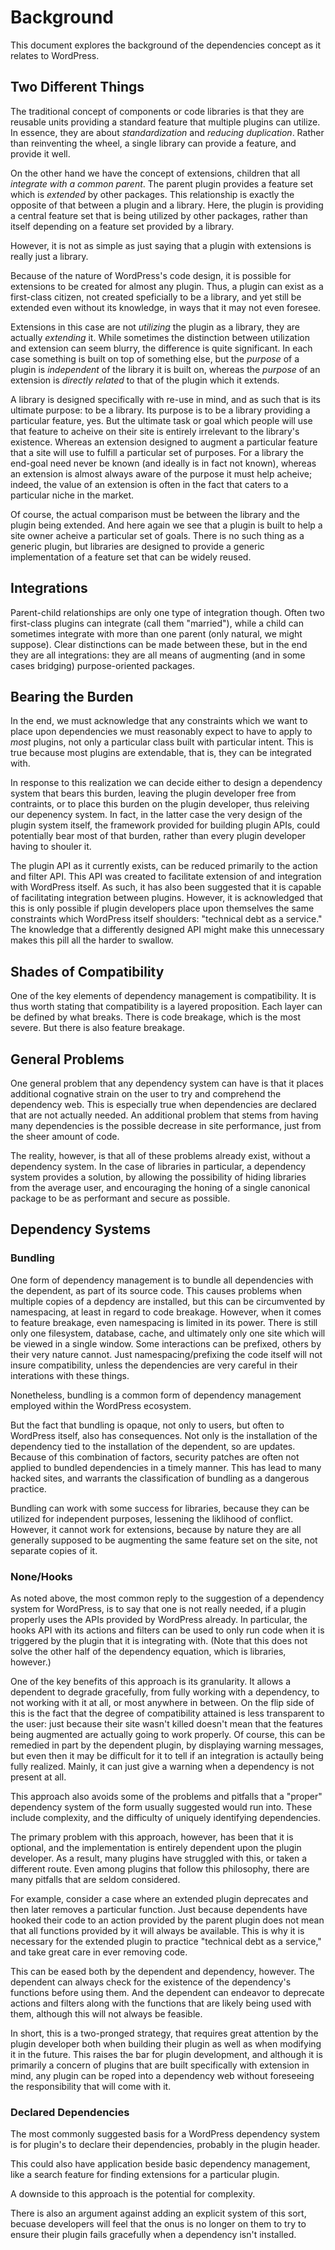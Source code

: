 # Background

This document explores the background of the dependencies concept as it relates to WordPress.

## Two Different Things

The traditional concept of components or code libraries is that they are reusable units providing a standard feature that multiple plugins can utilize. In essence, they are about *standardization* and *reducing duplication*. Rather than reinventing the wheel, a single library can provide a feature, and provide it well.

On the other hand we have the concept of extensions, children that all *integrate with a common parent*. The parent plugin provides a feature set which is *extended* by other packages. This relationship is exactly the opposite of that between a plugin and a library. Here, the plugin is providing a central feature set that is being utilized by other packages, rather than itself depending on a feature set provided by a library.

However, it is not as simple as just saying that a plugin with extensions is really just a library.

Because of the nature of WordPress's code design, it is possible for extensions to be created for almost any plugin. Thus, a plugin can exist as a first-class citizen, not created speficially to be a library, and yet still be extended even without its knowledge, in ways that it may not even foresee.

Extensions in this case are not *utilizing* the plugin as a library, they are actually *extending* it. While sometimes the distinction between utilization and extension can seem blurry, the difference is quite significant. In each case something is built on top of something else, but the *purpose* of a plugin is *independent* of the library it is built on, whereas the *purpose* of an extension is *directly related* to that of the plugin which it extends.

A library is designed specifically with re-use in mind, and as such that is its ultimate purpose: to be a library. Its purpose is to be a library providing a particular feature, yes. But the ultimate task or goal which people will use that feature to acheive on their site is entirely irrelevant to the library's existence. Whereas an extension designed to augment a particular feature that a site will use to fulfill a particular set of purposes. For a library the end-goal need never be known (and ideally is in fact not known), whereas an extension is almost always aware of the purpose it must help acheive; indeed, the value of an extension is often in the fact that caters to a particular niche in the market.

Of course, the actual comparison must be between the library and the plugin being extended. And here again we see that a plugin is built to help a site owner acheive a particular set of goals. There is no such thing as a generic plugin, but libraries are designed to provide a generic implementation of a feature set that can be widely reused.

## Integrations

Parent-child relationships are only one type of integration though. Often two first-class plugins can integrate (call them "married"), while a child can sometimes integrate with more than one parent (only natural, we might suppose). Clear distinctions can be made between these, but in the end they are all integrations: they are all means of augmenting (and in some cases bridging) purpose-oriented packages.

## Bearing the Burden

In the end, we must acknowledge that any constraints which we want to place upon dependencies we must reasonably expect to have to apply to *most* plugins, not only a particular class built with particular intent. This is true because most plugins are extendable, that is, they can be integrated with.

In response to this realization we can decide either to design a dependency system that bears this burden, leaving the plugin developer free from contraints, or to place this burden on the plugin developer, thus releiving our depenency system. In fact, in the latter case the very design of the plugin system itself, the framework provided for building plugin APIs, could potentially bear most of that burden, rather than every plugin developer having to shouler it. 

The plugin API as it currently exists, can be reduced primarily to the action and filter API. This API was created to facilitate extension of and integration with WordPress itself. As such, it has also been suggested that it is capable of facilitating integration between plugins. However, it is acknowledged that this is only possible if plugin developers place upon themselves the same constraints which WordPress itself shoulders: "technical debt as a service." The knowledge that a differently designed API might make this unnecessary makes this pill all the harder to swallow.

## Shades of Compatibility

One of the key elements of dependency management is compatibility. It is thus worth stating that compatibility is a layered proposition. Each layer can be defined by what breaks. There is code breakage, which is the most severe. But there is also feature breakage.

## General Problems

One general problem that any dependency system can have is that it places additional cognative strain on the user to try and comprehend the dependency web. This is especially true when dependencies are declared that are not actually needed. An additional problem that stems from having many dependencies is the possible decrease in site performance, just from the sheer amount of code.

The reality, however, is that all of these problems already exist, without a dependency system. In the case of libraries in particular, a dependency system provides a solution, by allowing the possibility of hiding libraries from the average user, and encouraging the honing of a single canonical package to be as performant and secure as possible. 

## Dependency Systems

### Bundling

One form of dependency management is to bundle all dependencies with the dependent, as part of its source code. This causes problems when multiple copies of a depdency are installed, but this can be circumvented by namespacing, at least in regard to code breakage. However, when it comes to feature breakage, even namespacing is limited in its power. There is still only one filesystem, database, cache, and ultimately only one site which will be viewed in a single window. Some interactions can be prefixed, others by their very nature cannot. Just namespacing/prefixing the code itself will not insure compatibility, unless the dependencies are very careful in their interations with these things.

Nonetheless, bundling is a common form of dependency management employed within the WordPress ecosystem. 

But the fact that bundling is opaque, not only to users, but often to WordPress itself, also has consequences. Not only is the installation of the dependency tied to the installation of the dependent, so are updates. Because of this combination of factors, security patches are often not applied to bundled dependencies in a timely manner. This has lead to many hacked sites, and warrants the classification of bundling as a dangerous practice.

Bundling can work with some success for libraries, because they can be utilized for independent purposes, lessening the liklihood of conflict. However, it cannot work for extensions, because by nature they are all generally supposed to be augmenting the same feature set on the site, not separate copies of it.


### None/Hooks

As noted above, the most common reply to the suggestion of a dependency system for WordPress, is to say that one is not really needed, if a plugin properly uses the APIs provided by WordPress already. In particular, the hooks API with its actions and filters can be used to only run code when it is triggered by the plugin that it is integrating with. (Note that this does not solve the other half of the dependency equation, which is libraries, however.)

One of the key benefits of this approach is its granularity. It allows a dependent to degrade gracefully, from fully working with a dependency, to not working with it at all, or most anywhere in between. On the flip side of this is the fact that the degree of compatibility attained is less transparent to the user: just because their site wasn't killed doesn't mean that the features being augmented are actually going to work properly. Of course, this can be remedied in part by the dependent plugin, by displaying warning messages, but even then it may be difficult for it to tell if an integration is actaully being fully realized. Mainly, it can just give a warning when a dependency is not present at all.

This approach also avoids some of the problems and pitfalls that a "proper" dependency system of the form usually suggested would run into. These include complexity, and the difficulty of uniquely identifying dependencies.

The primary problem with this approach, however, has been that it is optional, and the implementation is entirely dependent upon the plugin developer. As a result, many plugins have struggled with this, or taken a different route. Even among plugins that follow this philosophy, there are many pitfalls that are seldom considered.

For example, consider a case where an extended plugin deprecates and then later removes a particular function. Just because dependents have hooked their code to an action provided by the parent plugin does not mean that all functions provided by it will always be available. This is why it is necessary for the extended plugin to practice "technical debt as a service," and take great care in ever removing code.

This can be eased both by the dependent and dependency, however. The dependent can always check for the existence of the dependency's functions before using them. And the dependent can endeavor to deprecate actions and filters along with the functions that are likely being used with them, although this will not always be feasible.

In short, this is a two-pronged strategy, that requires great attention by the plugin developer both when building their plugin as well as when modifying it in the future. This raises the bar for plugin development, and although it is primarily a concern of plugins that are built specifically with extension in mind, any plugin can be roped into a dependency web without foreseeing the responsibility that will come with it.

### Declared Dependencies

The most commonly suggested basis for a WordPress dependency system is for plugin's to declare their dependencies, probably in the plugin header.

This could also have application beside basic dependency management, like a search feature for finding extensions for a particular plugin.

A downside to this approach is the potential for complexity. 

There is also an argument against adding an explicit system of this sort, becuase developers will feel that the onus is no longer on them to try to ensure their plugin fails gracefully when a dependency isn't installed.
